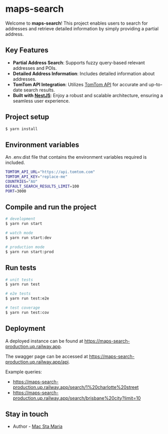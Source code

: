 # maps-search

Welcome to **maps-search**! This project enables users to search for addresses and retrieve detailed information by simply providing a partial address.

## Key Features

- **Partial Address Search**: Supports fuzzy query-based relevant addresses and POIs.
- **Detailed Address Information**: Includes detailed information about addresses.
- **TomTom API Integration**: Utilizes [TomTom API](https://developer.tomtom.com/search-api/documentation/search-service/fuzzy-search) for accurate and up-to-date search results.
- **Built with [NestJS](https://nestjs.com/)**: Enjoy a robust and scalable architecture, ensuring a seamless user experience.

## Project setup

```bash
$ yarn install
```

## Environment variables

An .env.dist file that contains the environment variables required is included.

```bash
TOMTOM_API_URL="https://api.tomtom.com"
TOMTOM_API_KEY="replace-me"
COUNTRIES="AU"
DEFAULT_SEARCH_RESULTS_LIMIT=100
PORT=3000
```

## Compile and run the project

```bash
# development
$ yarn run start

# watch mode
$ yarn run start:dev

# production mode
$ yarn run start:prod
```

## Run tests

```bash
# unit tests
$ yarn run test

# e2e tests
$ yarn run test:e2e

# test coverage
$ yarn run test:cov
```

## Deployment

A deployed instance can be found at https://maps-search-production.up.railway.app. 

The swagger page can be accessed at https://maps-search-production.up.railway.app/api.

Example queries:

- https://maps-search-production.up.railway.app/search/1%20charlotte%20street
- https://maps-search-production.up.railway.app/search/brisbane%20city?limit=10

## Stay in touch

- Author - [Mac Sta Maria](https://www.linkedin.com/in/mark-stephen-sta-maria/)
